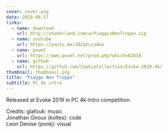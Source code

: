 ```yaml
---
cover: cover.png
date: 2019-08-17
links:
  - name: download
    url: http://shaderland.com/w/PiaggioNonTroppo.zip
  - name: youtube
    url: https://youtu.be/10ZqYLzx4wo
  - name: pouet
    url: https://www.pouet.net/prod.php?which=82618
  - name: github
    url: https://github.com/CookieCollective/Evoke-2019-4k/
thumbnail: thumbnail.png
title: "Piaggo Non Troppo"
subtitle: PC 4k intro
---
```


Released at Evoke 2019 in PC 4k-Intro competition.

Credits:
glafouk: music  
Jonathan Giroux (koltes): code  
Leon Denise (ponk): visual
